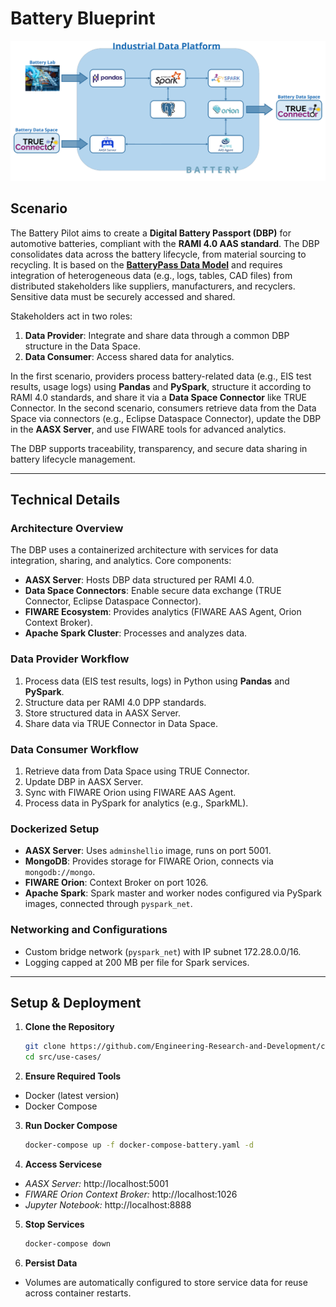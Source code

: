 # Battery Blueprint

![image](https://github.com/Engineering-Research-and-Development/circular-twain_industrial_data_platform/blob/main/docs/imgs/Battery.png)

## Scenario

The Battery Pilot aims to create a **Digital Battery Passport (DBP)** for automotive batteries, compliant with the **RAMI 4.0 AAS standard**. The DBP consolidates data across the battery lifecycle, from material sourcing to recycling. It is based on the [**BatteryPass Data Model**](https://github.com/batterypass/BatteryPassDataModel) and requires integration of heterogeneous data (e.g., logs, tables, CAD files) from distributed stakeholders like suppliers, manufacturers, and recyclers. Sensitive data must be securely accessed and shared.

Stakeholders act in two roles:  
1. **Data Provider**: Integrate and share data through a common DBP structure in the Data Space.  
2. **Data Consumer**: Access shared data for analytics.

In the first scenario, providers process battery-related data (e.g., EIS test results, usage logs) using **Pandas** and **PySpark**, structure it according to RAMI 4.0 standards, and share it via a **Data Space Connector** like TRUE Connector. In the second scenario, consumers retrieve data from the Data Space via connectors (e.g., Eclipse Dataspace Connector), update the DBP in the **AASX Server**, and use FIWARE tools for advanced analytics.

The DBP supports traceability, transparency, and secure data sharing in battery lifecycle management.

---

## Technical Details

### Architecture Overview
The DBP uses a containerized architecture with services for data integration, sharing, and analytics. Core components:  
- **AASX Server**: Hosts DBP data structured per RAMI 4.0.  
- **Data Space Connectors**: Enable secure data exchange (TRUE Connector, Eclipse Dataspace Connector).  
- **FIWARE Ecosystem**: Provides analytics (FIWARE AAS Agent, Orion Context Broker).  
- **Apache Spark Cluster**: Processes and analyzes data.

### Data Provider Workflow
1. Process data (EIS test results, logs) in Python using **Pandas** and **PySpark**.  
2. Structure data per RAMI 4.0 DPP standards.  
3. Store structured data in AASX Server.  
4. Share data via TRUE Connector in Data Space.

### Data Consumer Workflow
1. Retrieve data from Data Space using TRUE Connector.  
2. Update DBP in AASX Server.  
3. Sync with FIWARE Orion using FIWARE AAS Agent.  
4. Process data in PySpark for analytics (e.g., SparkML).

### Dockerized Setup
- **AASX Server**: Uses `adminshellio` image, runs on port 5001.  
- **MongoDB**: Provides storage for FIWARE Orion, connects via `mongodb://mongo`.  
- **FIWARE Orion**: Context Broker on port 1026.  
- **Apache Spark**: Spark master and worker nodes configured via PySpark images, connected through `pyspark_net`.  

### Networking and Configurations
- Custom bridge network (`pyspark_net`) with IP subnet 172.28.0.0/16.  
- Logging capped at 200 MB per file for Spark services.  

---

## Setup & Deployment

1. **Clone the Repository**  
   ```bash
   git clone https://github.com/Engineering-Research-and-Development/circular-twain_industrial_data_platform.git
   cd src/use-cases/
   ```

2. **Ensure Required Tools**
- Docker (latest version)
- Docker Compose

3. **Run Docker Compose**
   ```bash
   docker-compose up -f docker-compose-battery.yaml -d
   ```

4. **Access Servicese**
- *AASX Server:* http://localhost:5001
- *FIWARE Orion Context Broker:* http://localhost:1026
- *Jupyter Notebook:* http://localhost:8888

5. **Stop Services**
   ```bash
   docker-compose down
   ```

6. **Persist Data**
- Volumes are automatically configured to store service data for reuse across container restarts.
